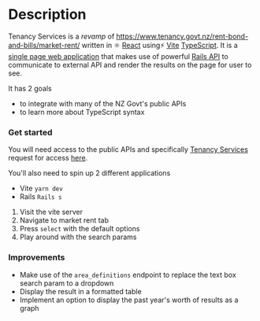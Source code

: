 # Description
Tenancy Services is a _revamp_ of https://www.tenancy.govt.nz/rent-bond-and-bills/market-rent/ written in ⚛️ [React](https://react.dev/) using⚡ [Vite](https://vite.dev/)  [TypeScript](https://www.typescriptlang.org/). It is a [single page web application](https://developer.mozilla.org/en-US/docs/Glossary/SPA) that makes use of powerful [Rails API](https://api.rubyonrails.org/) to communicate to external API and render the results on the page for user to see.

It has 2 goals
- to integrate with many of the NZ Govt's public APIs
- to learn more about TypeScript syntax

### Get started
You will need access to the public APIs and specifically [Tenancy Services](https://portal.api.business.govt.nz/apis#tags=TenancyServices) request for access [here](https://portal.api.business.govt.nz/).

You'll also need to spin up 2 different applications
- Vite `yarn dev`
- Rails `Rails s`

1. Visit the vite server
2. Navigate to market rent tab
3. Press `select` with the default options
4. Play around with the search params

### Improvements
- Make use of the `area_definitions` endpoint to replace the text box search param to a dropdown
- Display the result in a formatted table
- Implement an option to display the past year's worth of results as a graph
